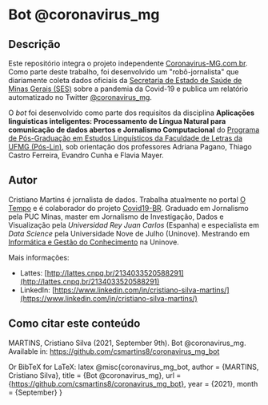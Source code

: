 # Bot @coronavirus_mg

## Descrição
Este repositório integra o projeto independente [Coronavirus-MG.com.br](https://www.coronavirus-mg.com.br/). Como parte deste trabalho, foi desenvolvido um "robô-jornalista" que diariamente coleta dados oficiais da [Secretaria de Estado de Saúde de Minas Gerais (SES)](https://coronavirus.saude.mg.gov.br/dadosabertos) sobre a pandemia da Covid-19 e publica um relatório automatizado no Twitter [@coronavirus_mg](https://twitter.com/coronavirus_mg).

O *bot* foi desenvolvido como parte dos requisitos da disciplina **Aplicações linguísticas inteligentes: Processamento de Língua Natural para comunicação de dados abertos e Jornalismo Computacional** do [Programa de Pós-Graduação em Estudos Linguísticos da Faculdade de Letras da UFMG (Pós-Lin)](http://poslin.letras.ufmg.br/ofertasem.php?ano=2021&sem=1), sob orientação dos professores Adriana Pagano, Thiago Castro Ferreira, Evandro Cunha e Flavia Mayer.

## Autor
Cristiano Martins é jornalista de dados. Trabalha atualmente no portal [O Tempo](http://www.otempo.com.br) e é colaborador do projeto [Covid19-BR](https://brasil.io/covid19/). Graduado em Jornalismo pela PUC Minas, master em Jornalismo de Investigação, Dados e Visualização pela *Universidad Rey Juan Carlos* (Espanha) e especialista em *Data Science* pela Universidade Nove de Julho (Uninove). Mestrando em [Informática e Gestão do Conhecimento](https://www.uninove.br/cursos/mestrado-e-doutorado/presencial/mestrado-e-doutorado-em-inform%C3%A1tica-e-gest%C3%A3o-do-conhecimento) na Uninove. 

Mais informações:
* Lattes: [http://lattes.cnpq.br/2134033520588291](http://lattes.cnpq.br/2134033520588291)
* LinkedIn: [https://www.linkedin.com/in/cristiano-silva-martins/](https://www.linkedin.com/in/cristiano-silva-martins/)

## Como citar este conteúdo
MARTINS, Cristiano Silva (2021, September 9th). Bot @coronavirus_mg.
Available in: https://github.com/csmartins8/coronavirus_mg_bot

Or BibTeX for LaTeX:
latex
@misc{coronavirus_mg_bot,
  author = {MARTINS, Cristiano Silva},
  title = {Bot @coronavirus_mg},
  url = {https://github.com/csmartins8/coronavirus_mg_bot},
  year = {2021},
  month = {September}
}